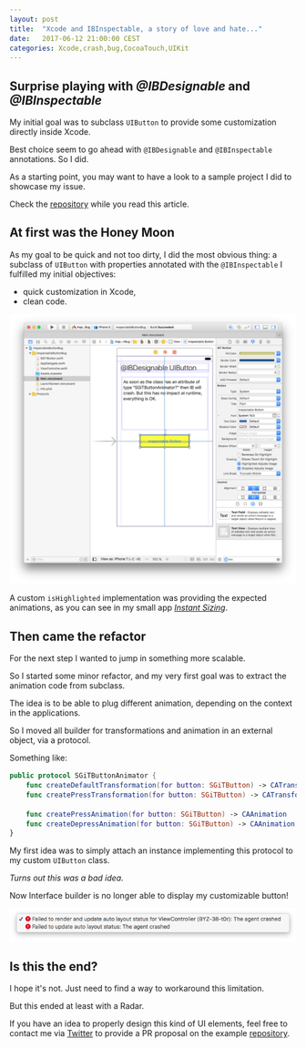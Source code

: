 ```yaml
---
layout: post
title:  "Xcode and IBInspectable, a story of love and hate..."
date:   2017-06-12 21:00:00 CEST
categories: Xcode,crash,bug,CocoaTouch,UIKit
---
```


## Surprise playing with _@IBDesignable_ and _@IBInspectable_

My initial goal was to subclass `UIButton` to provide some customization
directly inside Xcode.

Best choice seem to go ahead with `@IBDesignable` and `@IBInspectable`
annotations. So I did.


As a starting point, you may want to have a look to a sample project I
did to showcase my issue.

Check the [repository](https://github.com/sylvaingml/InspectableButtonBug)
while you read this article.


## At first was the Honey Moon

As my goal to be quick and not too dirty, I did the most obvious thing:
a subclass of `UIButton` with properties annotated with the `@IBInspectable`
I fulfilled my initial objectives:

- quick customization in Xcode,
- clean code.

![Xcode can customize my button!](/resources/2017/06/2017-06-12-IB-inspectable.png)

A custom `isHighlighted` implementation was providing the expected animations,
as you can see in my small app [_Instant Sizing_](https://itunes.apple.com/us/app/instant-sizing-for-scrum/id1245353972?l=fr&ls=1&mt=8).


## Then came the refactor

For the next step I wanted to jump in something more scalable.

So I started some minor refactor, and my very first goal was to extract the
animation code from subclass.

The idea is to be able to plug different animation, depending on the context in the 
applications.

So I moved all builder for transformations and animation in an external object,
via a protocol.

Something like:

~~~ swift
public protocol SGiTButtonAnimator {    
    func createDefaultTransformation(for button: SGiTButton) -> CATransform3D
    func createPressTransformation(for button: SGiTButton) -> CATransform3D
    
    func createPressAnimation(for button: SGiTButton) -> CAAnimation
    func createDepressAnimation(for button: SGiTButton) -> CAAnimation
}
~~~


My first idea was to simply attach an instance implementing this
protocol to my custom `UIButton` class.

_Turns out this was a bad idea._

Now Interface builder is no longer able to display my customizable button!

![That's a crash...](/resources/2017/06/2017-06-12-IB-crash-error.png)


## Is this the end?

I hope it's not. Just need to find a way to workaround this limitation.

But this ended at least with a Radar.

If you have an idea to properly design this kind of UI elements,
feel free to contact me via [Twitter](https://twitter.com/sgamel) 
to provide a PR proposal on the example
[repository](https://github.com/sylvaingml/InspectableButtonBug).
